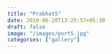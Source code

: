 ```yaml
---
title: "Prabhat5"
date: 2019-06-20T13:25:57+05:30
draft: false
image: "/images/port5.jpg"
categories: ["gallery"]
---
```


